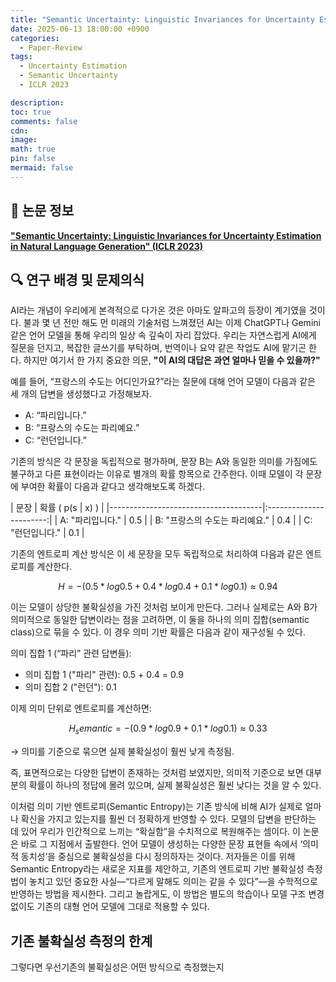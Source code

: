 ```yaml
---
title: "Semantic Uncertainty: Linguistic Invariances for Uncertainty Estimation in Natural Language Generation"
date: 2025-06-13 18:00:00 +0900
categories:
  - Paper-Review
tags:
  - Uncertainty Estimation
  - Semantic Uncertainty
  - ICLR 2023

description: 
toc: true
comments: false
cdn: 
image:
math: true
pin: false
mermaid: false
---
```


## 📄 논문 정보
[**"Semantic Uncertainty: Linguistic Invariances for Uncertainty Estimation in Natural Language Generation" (ICLR 2023)**](https://arxiv.org/abs/2302.09664)

## 🔍 연구 배경 및 문제의식
AI라는 개념이 우리에게 본격적으로 다가온 것은 아마도 알파고의 등장이 계기였을 것이다. 불과 몇 년 전만 해도 먼 미래의 기술처럼 느껴졌던 AI는 이제 ChatGPT나 Gemini 같은 언어 모델을 통해 우리의 일상 속 깊숙이 자리 잡았다. 우리는 자연스럽게 AI에게 질문을 던지고, 복잡한 글쓰기를 부탁하며, 번역이나 요약 같은 작업도 AI에 맡기곤 한다. 하지만 여기서 한 가지 중요한 의문, **"이 AI의 대답은 과연 얼마나 믿을 수 있을까?"**

예를 들어, “프랑스의 수도는 어디인가요?”라는 질문에 대해 언어 모델이 다음과 같은 세 개의 답변을 생성했다고 가정해보자.
- A: “파리입니다.”
- B: “프랑스의 수도는 파리예요.”
- C: “런던입니다.”

기존의 방식은 각 문장을 독립적으로 평가하며, 문장 B는 A와 동일한 의미를 가짐에도 불구하고 다른 표현이라는 이유로 별개의 확률 항목으로 간주한다. 이때 모델이 각 문장에 부여한 확률이 다음과 같다고 생각해보도록 하겠다.

| 문장                                 | 확률 \( p(s | x) \) |
|--------------------------------------|:-----------------------:|
| A: "파리입니다."                      |           0.5           |
| B: "프랑스의 수도는 파리예요."         |           0.4           |
| C: "런던입니다."                      |           0.1           |


기존의 엔트로피 계산 방식은 이 세 문장을 모두 독립적으로 처리하여 다음과 같은 엔트로피를 계산한다.

$$H = - (0.5 * log 0.5 + 0.4 * log 0.4 + 0.1 * log 0.1) ≈ 0.94$$

이는 모델이 상당한 불확실성을 가진 것처럼 보이게 만든다. 그러나 실제로는 A와 B가 의미적으로 동일한 답변이라는 점을 고려하면, 이 둘을 하나의 의미 집합(semantic class)으로 묶을 수 있다. 이 경우 의미 기반 확률은 다음과 같이 재구성될 수 있다.

의미 집합 1 (“파리” 관련 답변들): 
- 의미 집합 1 ("파리" 관련): 0.5 + 0.4 = 0.9
- 의미 집합 2 ("런던"): 0.1

이제 의미 단위로 엔트로피를 계산하면:

$$H_semantic = - (0.9 * log 0.9 + 0.1 * log 0.1) ≈ 0.33$$

→ 의미를 기준으로 묶으면 실제 불확실성이 훨씬 낮게 측정됨.

즉, 표면적으로는 다양한 답변이 존재하는 것처럼 보였지만, 의미적 기준으로 보면 대부분의 확률이 하나의 정답에 몰려 있으며, 실제 불확실성은 훨씬 낮다는 것을 알 수 있다.

이처럼 의미 기반 엔트로피(Semantic Entropy)는 기존 방식에 비해 AI가 실제로 얼마나 확신을 가지고 있는지를 훨씬 더 정확하게 반영할 수 있다. 모델의 답변을 판단하는 데 있어 우리가 인간적으로 느끼는 “확실함”을 수치적으로 복원해주는 셈이다.
이 논문은 바로 그 지점에서 출발한다. 언어 모델이 생성하는 다양한 문장 표현들 속에서 ‘의미적 동치성’을 중심으로 불확실성을 다시 정의하자는 것이다. 저자들은 이를 위해 Semantic Entropy라는 새로운 지표를 제안하고, 기존의 엔트로피 기반 불확실성 측정법이 놓치고 있던 중요한 사실—“다르게 말해도 의미는 같을 수 있다”—을 수학적으로 반영하는 방법을 제시한다. 그리고 놀랍게도, 이 방법은 별도의 학습이나 모델 구조 변경 없이도 기존의 대형 언어 모델에 그대로 적용할 수 있다.

## 기존 불확실성 측정의 한계
그렇다면 우선기존의 불확실성은 어떤 방식으로 측정했는지 